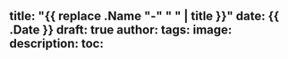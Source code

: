 
title: "{{ replace .Name "-" " " | title }}"
date: {{ .Date }}
draft: true
author:
tags:
image:
description:
toc:
--- 

<!-- --- hugo theme archetype:
title: "{{ replace .Name "-" " " | title }}"
date: {{ .Date }}
draft: true
author:
tags:
image:
description:
toc:
--- -->